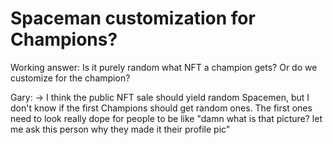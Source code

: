 # Spaceman customization for Champions?

Working answer: Is it purely random what NFT a champion gets? Or do we customize for the champion?

Gary:
→ I think the public NFT sale should yield random Spacemen, but I don't know if the first Champions should get random ones. The first ones need to look really dope for people to be like "damn what is that picture? let me ask this person why they made it their profile pic"